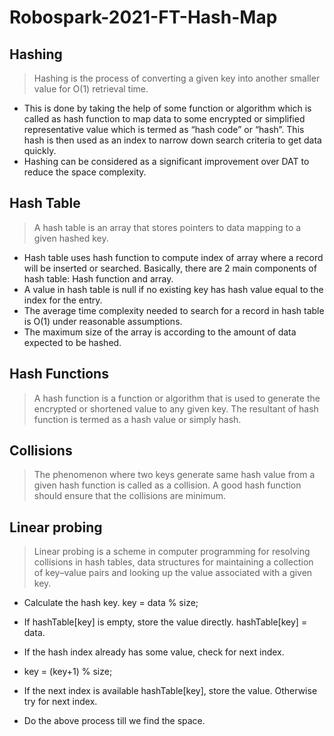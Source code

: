 # Robospark-2021-FT-Hash-Map

## Hashing

> Hashing is the process of converting a given key into another smaller value for O(1) retrieval time.

- This is done by taking the help of some function or algorithm which is called as hash function to map data to some encrypted or simplified representative value which is termed as “hash code” or “hash”. This hash is then used as an index to narrow down search criteria to get data quickly.
- Hashing can be considered as a significant improvement over DAT to reduce the space complexity.

## Hash Table

> A hash table is an array that stores pointers to data mapping to a given hashed key.

- Hash table uses hash function to compute index of array where a record will be inserted or searched. Basically, there are 2 main components of hash table: Hash function and array.
- A value in hash table is null if no existing key has hash value equal to the index for the entry.
- The average time complexity needed to search for a record in hash table is O(1) under reasonable assumptions.
- The maximum size of the array is according to the amount of data expected to be hashed.

## Hash Functions

> A hash function is a function or algorithm that is used to generate the encrypted or shortened value to any given key. The resultant of hash function is termed as a hash value or simply hash.

## Collisions

> The phenomenon where two keys generate same hash value from a given hash function is called as a collision. A good hash function should ensure that the collisions are minimum.

## Linear probing

> Linear probing is a scheme in computer programming for resolving collisions in hash tables, data structures for maintaining a collection of key–value pairs and looking up the value associated with a given key.
>
> > >

- Calculate the hash key. key = data % size;

- If hashTable[key] is empty, store the value directly. hashTable[key] = data.

- If the hash index already has some value, check for next index.

- key = (key+1) % size;

- If the next index is available hashTable[key], store the value. Otherwise try for next index.

- Do the above process till we find the space.
  > > >
